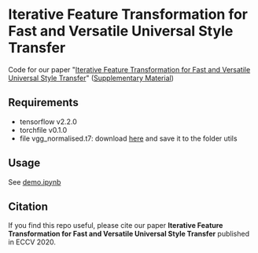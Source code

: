 # Iterative Feature Transformation for Fast and Versatile Universal Style Transfer
Code for our paper "[Iterative Feature Transformation for Fast and Versatile Universal Style Transfer](https://github.com/chiutaiyin/Iterative-feature-transformation-for-style-transfer/blob/master/paper.pdf)" ([Supplementary Material](https://github.com/chiutaiyin/Iterative-feature-transformation-for-style-transfer/blob/master/supplementary%20material.pdf)) 

## Requirements ##
- tensorflow v2.2.0
- torchfile v0.1.0
- file vgg_normalised.t7: download [here](https://s3.amazonaws.com/xunhuang-public/adain/vgg_normalised.t7) and save it to the folder utils

## Usage ##
See [demo.ipynb](https://github.com/chiutaiyin/Iterative-feature-transformation-for-style-transfer/blob/master/demo.ipynb)

## Citation ##
If you find this repo useful, please cite our paper **Iterative Feature Transformation for Fast and Versatile Universal Style Transfer** published in ECCV 2020.
